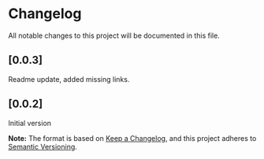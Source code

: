 # Changelog
All notable changes to this project will be documented in this file.

## [0.0.3]

Readme update, added missing links.

## [0.0.2]

Initial version

**Note:** The format is based on [Keep a Changelog](https://keepachangelog.com/en/1.0.0/), and this project adheres to [Semantic Versioning](https://semver.org/spec/v2.0.0.html).
